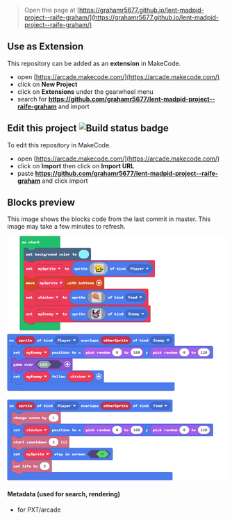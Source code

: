  


> Open this page at [https://grahamr5677.github.io/lent-madpid-project--raife-graham/](https://grahamr5677.github.io/lent-madpid-project--raife-graham/)

## Use as Extension

This repository can be added as an **extension** in MakeCode.

* open [https://arcade.makecode.com/](https://arcade.makecode.com/)
* click on **New Project**
* click on **Extensions** under the gearwheel menu
* search for **https://github.com/grahamr5677/lent-madpid-project--raife-graham** and import

## Edit this project ![Build status badge](https://github.com/grahamr5677/lent-madpid-project--raife-graham/workflows/MakeCode/badge.svg)

To edit this repository in MakeCode.

* open [https://arcade.makecode.com/](https://arcade.makecode.com/)
* click on **Import** then click on **Import URL**
* paste **https://github.com/grahamr5677/lent-madpid-project--raife-graham** and click import

## Blocks preview

This image shows the blocks code from the last commit in master.
This image may take a few minutes to refresh.

![A rendered view of the blocks](https://github.com/grahamr5677/lent-madpid-project--raife-graham/raw/master/.github/makecode/blocks.png)

#### Metadata (used for search, rendering)

* for PXT/arcade
<script src="https://makecode.com/gh-pages-embed.js"></script><script>makeCodeRender("{{ site.makecode.home_url }}", "{{ site.github.owner_name }}/{{ site.github.repository_name }}");</script>
